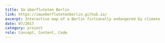 ```yaml
---
title: Im überfluteten Berlin
link: https://imueberflutetenberlin.github.io/
excerpt: Interactive map of a Berlin fictionally endangered by climate change.
date: 07/2017
category: project
role: Concept, Content, Code
---
```

